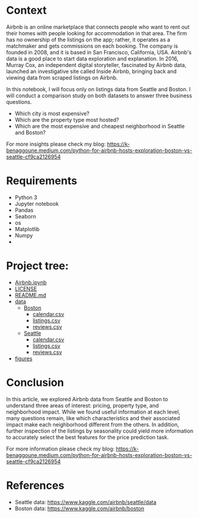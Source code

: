 

# Context
Airbnb is an online marketplace that connects people who want to rent out their homes with people looking for accommodation in that area. The firm has no ownership of the listings on the app; rather, it operates as a matchmaker and gets commissions on each booking. The company is founded in 2008, and it is based in San Francisco, California, USA.
Airbnb's data is a good place to start data exploration and explanation. In 2016, Murray Cox, an independent digital storyteller, fascinated by Airbnb data, launched an investigative site called Inside Airbnb, bringing back and viewing data from scraped listings on Airbnb.

In this notebook, I will focus only on listings data from Seattle and Boston. I will conduct a comparison study on both datasets to answer three business questions.
* Which city is most expensive?
* Which are the property type most hosted?
* Which are the most expensive and cheapest neighborhood in Seattle and Boston?

For more insights please check my blog: https://k-benaggoune.medium.com/python-for-airbnb-hosts-exploration-boston-vs-seattle-cf9ca2126954

# Requirements
* Python 3
* Jupyter notebook
* Pandas
* Seaborn
* os
* Matplotlib
* Numpy
* 
# Project tree:
   - [Airbnb.ipynb](Airbnb.ipynb)
   - [LICENSE](LICENSE)
   - [README.md](README.md)
   - [data](data)
     - [Boston](data/Boston)
       - [calendar.csv](data/Boston/calendar.csv)
       - [listings.csv](data/Boston/listings.csv)
       - [reviews.csv](data/Boston/reviews.csv)
     - [Seattle](data/Seattle)
       - [calendar.csv](data/Seatle/calendar.csv)
       - [listings.csv](data/Seatle/listings.csv)
       - [reviews.csv](data/Seatle/reviews.csv)
   - [figures](figures)

# Conclusion 

In this article, we explored Airbnb data from Seattle and Boston to understand three areas of interest: pricing, property type, and neighborhood impact. While we found useful information at each level, many questions remain, like which characteristics and their associated impact make each neighborhood different from the others. In addition, further inspection of the listings by seasonality could yield more information to accurately select the best features for the price prediction task.

For more information please check my blog: https://k-benaggoune.medium.com/python-for-airbnb-hosts-exploration-boston-vs-seattle-cf9ca2126954

# References
* Seattle data: https://www.kaggle.com/airbnb/seattle/data
* Boston data: https://www.kaggle.com/airbnb/boston
